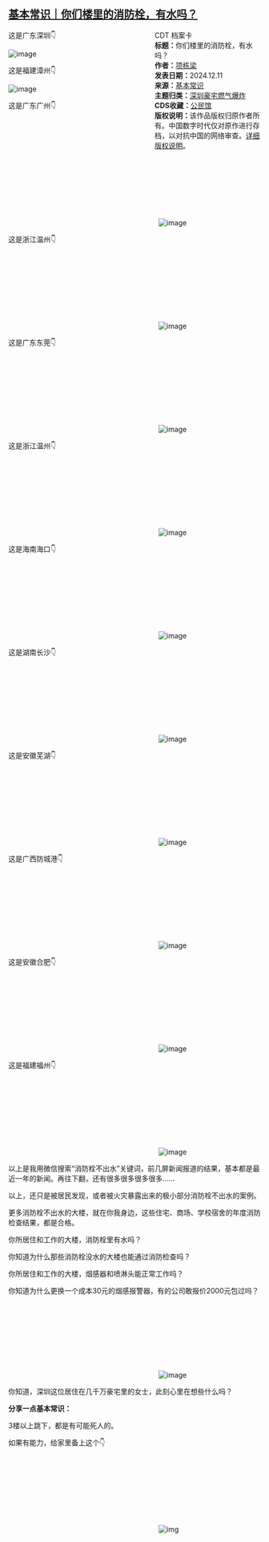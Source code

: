<!--1734071309000-->
[基本常识｜你们楼里的消防栓，有水吗？](https://chinadigitaltimes.net/chinese/713916.html)
------

<div style="width:42%;float:right;padding-left:20px;"><div class="su-spoiler su-spoiler-style-fancy su-spoiler-icon-chevron-circle su-spoiler-closed" data-scroll-offset="0" data-anchor-in-url="no"><div class="su-spoiler-title" tabindex="0" role="button"><span class="su-spoiler-icon"></span>CDT 档案卡</div><div class="su-spoiler-content su-u-clearfix su-u-trim"><strong>标题：</strong>你们楼里的消防栓，有水吗？<br><strong>作者：</strong><a href="https://chinadigitaltimes.net/space/项栋梁" target="_blank">项栋梁</a><br><strong>发表日期：</strong>2024.12.11<br><strong>来源：</strong><a href="https://archive.ph/1kD3e" target="_blank">基本常识</a><br><strong>主题归类：</strong><a href="https://chinadigitaltimes.net/space/深圳豪宅燃气爆炸" target="_blank">深圳豪宅燃气爆炸</a><br><strong>CDS收藏：</strong><a href="https://chinadigitaltimes.net/space/%E5%85%AC%E6%B0%91%E9%A6%86" target="_blank" rel="noopener">公民馆</a><br><strong>版权说明：</strong>该作品版权归原作者所有。中国数字时代仅对原作进行存档，以对抗中国的网络审查。<a href="https://chinadigitaltimes.net/chinese/copyright">详细版权说明</a>。</div></div></div><p>这是广东深圳👇</p><p><img decoding="async" src="https://keep.cdt.media/assets/images/a/c/ac5c2318/ef78be6b.jpeg" alt="image"></p><p>这是福建漳州👇</p><p><img decoding="async" src="https://keep.cdt.media/assets/images/a/c/ac5c2318/97cdc563.jpeg" alt="image"></p><p>这是广东广州👇</p><p><img decoding="async" src="data:image/svg+xml,%3Csvg%20xmlns='http://www.w3.org/2000/svg'%20viewBox='0%200%200%200'%3E%3C/svg%3E" alt="image" data-lazy-src="https://keep.cdt.media/assets/images/a/c/ac5c2318/9e1bb3df.jpeg"><noscript><img decoding="async" src="https://keep.cdt.media/assets/images/a/c/ac5c2318/9e1bb3df.jpeg" alt="image"></noscript></p><p>这是浙江温州👇</p><p><img decoding="async" src="data:image/svg+xml,%3Csvg%20xmlns='http://www.w3.org/2000/svg'%20viewBox='0%200%200%200'%3E%3C/svg%3E" alt="image" data-lazy-src="https://keep.cdt.media/assets/images/a/c/ac5c2318/e79c5f9f.jpeg"><noscript><img decoding="async" src="https://keep.cdt.media/assets/images/a/c/ac5c2318/e79c5f9f.jpeg" alt="image"></noscript></p><p>这是广东东莞👇</p><p><img decoding="async" src="data:image/svg+xml,%3Csvg%20xmlns='http://www.w3.org/2000/svg'%20viewBox='0%200%200%200'%3E%3C/svg%3E" alt="image" data-lazy-src="https://keep.cdt.media/assets/images/a/c/ac5c2318/536a5471.jpeg"><noscript><img decoding="async" src="https://keep.cdt.media/assets/images/a/c/ac5c2318/536a5471.jpeg" alt="image"></noscript></p><p>这是浙江温州👇</p><p><img decoding="async" src="data:image/svg+xml,%3Csvg%20xmlns='http://www.w3.org/2000/svg'%20viewBox='0%200%200%200'%3E%3C/svg%3E" alt="image" data-lazy-src="https://keep.cdt.media/assets/images/a/c/ac5c2318/7e8cd3fd.jpeg"><noscript><img decoding="async" src="https://keep.cdt.media/assets/images/a/c/ac5c2318/7e8cd3fd.jpeg" alt="image"></noscript></p><p>这是海南海口👇</p><p><img decoding="async" src="data:image/svg+xml,%3Csvg%20xmlns='http://www.w3.org/2000/svg'%20viewBox='0%200%200%200'%3E%3C/svg%3E" alt="image" data-lazy-src="https://keep.cdt.media/assets/images/a/c/ac5c2318/98403c42.jpeg"><noscript><img decoding="async" src="https://keep.cdt.media/assets/images/a/c/ac5c2318/98403c42.jpeg" alt="image"></noscript></p><p>这是湖南长沙👇</p><p><img decoding="async" src="data:image/svg+xml,%3Csvg%20xmlns='http://www.w3.org/2000/svg'%20viewBox='0%200%200%200'%3E%3C/svg%3E" alt="image" data-lazy-src="https://keep.cdt.media/assets/images/a/c/ac5c2318/868c0eff.jpeg"><noscript><img decoding="async" src="https://keep.cdt.media/assets/images/a/c/ac5c2318/868c0eff.jpeg" alt="image"></noscript></p><p>这是安徽芜湖👇</p><p><img decoding="async" src="data:image/svg+xml,%3Csvg%20xmlns='http://www.w3.org/2000/svg'%20viewBox='0%200%200%200'%3E%3C/svg%3E" alt="image" data-lazy-src="https://keep.cdt.media/assets/images/a/c/ac5c2318/391f6d42.jpeg"><noscript><img decoding="async" src="https://keep.cdt.media/assets/images/a/c/ac5c2318/391f6d42.jpeg" alt="image"></noscript></p><p>这是广西防城港👇</p><p><img decoding="async" src="data:image/svg+xml,%3Csvg%20xmlns='http://www.w3.org/2000/svg'%20viewBox='0%200%200%200'%3E%3C/svg%3E" alt="image" data-lazy-src="https://keep.cdt.media/assets/images/a/c/ac5c2318/bef7ca34.jpeg"><noscript><img decoding="async" src="https://keep.cdt.media/assets/images/a/c/ac5c2318/bef7ca34.jpeg" alt="image"></noscript></p><p>这是安徽合肥👇</p><p><img decoding="async" src="data:image/svg+xml,%3Csvg%20xmlns='http://www.w3.org/2000/svg'%20viewBox='0%200%200%200'%3E%3C/svg%3E" alt="image" data-lazy-src="https://keep.cdt.media/assets/images/a/c/ac5c2318/4cdc3285.jpeg"><noscript><img decoding="async" src="https://keep.cdt.media/assets/images/a/c/ac5c2318/4cdc3285.jpeg" alt="image"></noscript></p><p>这是福建福州👇</p><p><img decoding="async" src="data:image/svg+xml,%3Csvg%20xmlns='http://www.w3.org/2000/svg'%20viewBox='0%200%200%200'%3E%3C/svg%3E" alt="image" data-lazy-src="https://keep.cdt.media/assets/images/a/c/ac5c2318/3f9f9eb4.jpeg"><noscript><img decoding="async" src="https://keep.cdt.media/assets/images/a/c/ac5c2318/3f9f9eb4.jpeg" alt="image"></noscript></p><p>以上是我用微信搜索“消防栓不出水”关键词，前几屏新闻报道的结果，基本都是最近一年的新闻。再往下翻，还有很多很多很多很多……</p><p>以上，还只是被居民发现，或者被火灾暴露出来的极小部分消防栓不出水的案例。</p><p>更多消防栓不出水的大楼，就在你我身边，这些住宅、商场、学校宿舍的年度消防检查结果，都是合格。</p><p>你所居住和工作的大楼，消防栓里有水吗？</p><p>你知道为什么那些消防栓没水的大楼也能通过消防检查吗？</p><p>你所居住和工作的大楼，烟感器和喷淋头能正常工作吗？</p><p>你知道为什么更换一个成本30元的烟感报警器，有的公司敢报价2000元包过吗？</p><p><img decoding="async" src="data:image/svg+xml,%3Csvg%20xmlns='http://www.w3.org/2000/svg'%20viewBox='0%200%200%200'%3E%3C/svg%3E" alt="image" data-lazy-src="https://keep.cdt.media/assets/images/a/c/ac5c2318/cd42fc30.jpeg"><noscript><img decoding="async" src="https://keep.cdt.media/assets/images/a/c/ac5c2318/cd42fc30.jpeg" alt="image"></noscript></p><p>你知道，深圳这位居住在几千万豪宅里的女士，此刻心里在想些什么吗？</p><p><strong>分享一点基本常识：</strong></p><p>3楼以上跳下，都是有可能死人的。</p><p>如果有能力，给家里备上这个👇</p><p><img decoding="async" src="data:image/svg+xml,%3Csvg%20xmlns='http://www.w3.org/2000/svg'%20viewBox='0%200%200%200'%3E%3C/svg%3E" alt="img" data-lazy-src="https://chinadigitaltimes.net/chinese/files/2024/12/23.jpg"><noscript><img decoding="async" src="https://chinadigitaltimes.net/chinese/files/2024/12/23.jpg" alt="img"></noscript></p><div class="addtoany_share_save_container addtoany_content addtoany_content_bottom"><div class="a2a_kit a2a_kit_size_32 addtoany_list" data-a2a-url="https://chinadigitaltimes.net/chinese/713916.html" data-a2a-title="基本常识｜你们楼里的消防栓，有水吗？"><a class="a2a_button_facebook" href="https://www.addtoany.com/add_to/facebook?linkurl=https%3A%2F%2Fchinadigitaltimes.net%2Fchinese%2F713916.html&amp;linkname=%E5%9F%BA%E6%9C%AC%E5%B8%B8%E8%AF%86%EF%BD%9C%E4%BD%A0%E4%BB%AC%E6%A5%BC%E9%87%8C%E7%9A%84%E6%B6%88%E9%98%B2%E6%A0%93%EF%BC%8C%E6%9C%89%E6%B0%B4%E5%90%97%EF%BC%9F" title="Facebook" rel="nofollow noopener" target="_blank"></a><a class="a2a_button_twitter" href="https://www.addtoany.com/add_to/twitter?linkurl=https%3A%2F%2Fchinadigitaltimes.net%2Fchinese%2F713916.html&amp;linkname=%E5%9F%BA%E6%9C%AC%E5%B8%B8%E8%AF%86%EF%BD%9C%E4%BD%A0%E4%BB%AC%E6%A5%BC%E9%87%8C%E7%9A%84%E6%B6%88%E9%98%B2%E6%A0%93%EF%BC%8C%E6%9C%89%E6%B0%B4%E5%90%97%EF%BC%9F" title="Twitter" rel="nofollow noopener" target="_blank"></a><a class="a2a_button_telegram" href="https://www.addtoany.com/add_to/telegram?linkurl=https%3A%2F%2Fchinadigitaltimes.net%2Fchinese%2F713916.html&amp;linkname=%E5%9F%BA%E6%9C%AC%E5%B8%B8%E8%AF%86%EF%BD%9C%E4%BD%A0%E4%BB%AC%E6%A5%BC%E9%87%8C%E7%9A%84%E6%B6%88%E9%98%B2%E6%A0%93%EF%BC%8C%E6%9C%89%E6%B0%B4%E5%90%97%EF%BC%9F" title="Telegram" rel="nofollow noopener" target="_blank"></a><a class="a2a_button_reddit" href="https://www.addtoany.com/add_to/reddit?linkurl=https%3A%2F%2Fchinadigitaltimes.net%2Fchinese%2F713916.html&amp;linkname=%E5%9F%BA%E6%9C%AC%E5%B8%B8%E8%AF%86%EF%BD%9C%E4%BD%A0%E4%BB%AC%E6%A5%BC%E9%87%8C%E7%9A%84%E6%B6%88%E9%98%B2%E6%A0%93%EF%BC%8C%E6%9C%89%E6%B0%B4%E5%90%97%EF%BC%9F" title="Reddit" rel="nofollow noopener" target="_blank"></a><a class="a2a_button_whatsapp" href="https://www.addtoany.com/add_to/whatsapp?linkurl=https%3A%2F%2Fchinadigitaltimes.net%2Fchinese%2F713916.html&amp;linkname=%E5%9F%BA%E6%9C%AC%E5%B8%B8%E8%AF%86%EF%BD%9C%E4%BD%A0%E4%BB%AC%E6%A5%BC%E9%87%8C%E7%9A%84%E6%B6%88%E9%98%B2%E6%A0%93%EF%BC%8C%E6%9C%89%E6%B0%B4%E5%90%97%EF%BC%9F" title="WhatsApp" rel="nofollow noopener" target="_blank"></a><a class="a2a_button_email" href="https://www.addtoany.com/add_to/email?linkurl=https%3A%2F%2Fchinadigitaltimes.net%2Fchinese%2F713916.html&amp;linkname=%E5%9F%BA%E6%9C%AC%E5%B8%B8%E8%AF%86%EF%BD%9C%E4%BD%A0%E4%BB%AC%E6%A5%BC%E9%87%8C%E7%9A%84%E6%B6%88%E9%98%B2%E6%A0%93%EF%BC%8C%E6%9C%89%E6%B0%B4%E5%90%97%EF%BC%9F" title="Email" rel="nofollow noopener" target="_blank"></a><a class="a2a_button_copy_link" href="https://www.addtoany.com/add_to/copy_link?linkurl=https%3A%2F%2Fchinadigitaltimes.net%2Fchinese%2F713916.html&amp;linkname=%E5%9F%BA%E6%9C%AC%E5%B8%B8%E8%AF%86%EF%BD%9C%E4%BD%A0%E4%BB%AC%E6%A5%BC%E9%87%8C%E7%9A%84%E6%B6%88%E9%98%B2%E6%A0%93%EF%BC%8C%E6%9C%89%E6%B0%B4%E5%90%97%EF%BC%9F" title="Copy Link" rel="nofollow noopener" target="_blank"></a><a class="a2a_dd addtoany_share_save addtoany_share" href="https://www.addtoany.com/share"></a></div></div>

